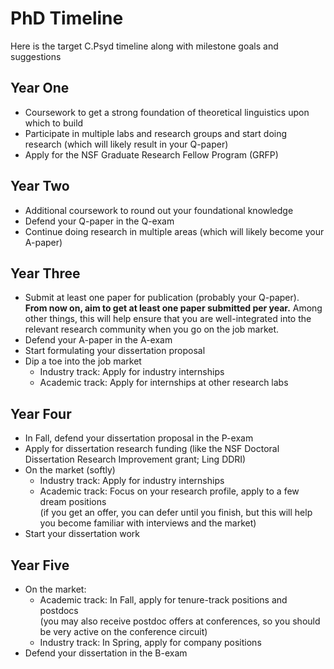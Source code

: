 # PhD Timeline
Here is the target C.Psyd timeline along with milestone goals and suggestions
## Year One
* Coursework to get a strong foundation of theoretical linguistics upon which to build  
* Participate in multiple labs and research groups and start doing research (which will likely result in your Q-paper)
* Apply for the NSF Graduate Research Fellow Program (GRFP)
## Year Two
* Additional coursework to round out your foundational knowledge
* Defend your Q-paper in the Q-exam
* Continue doing research in multiple areas (which will likely become your A-paper)
## Year Three
* Submit at least one paper for publication (probably your Q-paper).  
**From now on, aim to get at least one paper submitted per year.** Among other things, this will help ensure that you are well-integrated into the relevant research community when you go on the job market.
* Defend your A-paper in the A-exam
* Start formulating your dissertation proposal
* Dip a toe into the job market  
  * Industry track: Apply for industry internships  
  * Academic track: Apply for internships at other research labs
## Year Four
* In Fall, defend your dissertation proposal in the P-exam
* Apply for dissertation research funding (like the NSF Doctoral Dissertation Research Improvement grant; Ling DDRI)
* On the market (softly)
  * Industry track: Apply for industry internships
  * Academic track: Focus on your research profile, apply to a few dream positions  
(if you get an offer, you can defer until you finish, but this will help you become familiar with interviews and the market)
* Start your dissertation work
## Year Five
* On the market:
  * Academic track: In Fall, apply for tenure-track positions and postdocs  
(you may also receive postdoc offers at conferences, so you should be very active on the conference circuit)
  * Industry track: In Spring, apply for company positions
* Defend your dissertation in the B-exam
